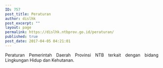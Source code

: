 ```yaml
---
ID: 757
post_title: Peraturan
author: dislhk
post_excerpt: ""
layout: page
permalink: https://dislhk.ntbprov.go.id/peraturan/
published: true
post_date: 2017-04-05 04:21:01
---
```

<p style="text-align: justify;">Peraturan Pemerintah Daerah Provinsi NTB terkait dengan bidang Lingkungan Hidup dan Kehutanan.</p>